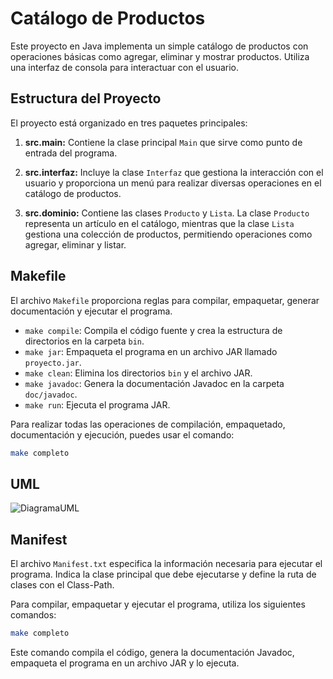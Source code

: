 # Catálogo de Productos

Este proyecto en Java implementa un simple catálogo de productos con operaciones básicas como agregar, eliminar y mostrar productos. Utiliza una interfaz de consola para interactuar con el usuario.

## Estructura del Proyecto

El proyecto está organizado en tres paquetes principales:

1. **src.main:** Contiene la clase principal `Main` que sirve como punto de entrada del programa.

2. **src.interfaz:** Incluye la clase `Interfaz` que gestiona la interacción con el usuario y proporciona un menú para realizar diversas operaciones en el catálogo de productos.

3. **src.dominio:** Contiene las clases `Producto` y `Lista`. La clase `Producto` representa un artículo en el catálogo, mientras que la clase `Lista` gestiona una colección de productos, permitiendo operaciones como agregar, eliminar y listar.

## Makefile

El archivo `Makefile` proporciona reglas para compilar, empaquetar, generar documentación y ejecutar el programa.

- `make compile`: Compila el código fuente y crea la estructura de directorios en la carpeta `bin`.
- `make jar`: Empaqueta el programa en un archivo JAR llamado `proyecto.jar`.
- `make clean`: Elimina los directorios `bin` y el archivo JAR.
- `make javadoc`: Genera la documentación Javadoc en la carpeta `doc/javadoc`.
- `make run`: Ejecuta el programa JAR.

Para realizar todas las operaciones de compilación, empaquetado, documentación y ejecución, puedes usar el comando:

```bash
make completo
```

## UML
![DiagramaUML](https://github.com/pedrovarona/Practica-Progra-1/assets/121907021/dc82523b-71f0-403c-97b8-86bd4293a329)

## Manifest

El archivo `Manifest.txt` especifica la información necesaria para ejecutar el programa. Indica la clase principal que debe ejecutarse y define la ruta de clases con el Class-Path.

Para compilar, empaquetar y ejecutar el programa, utiliza los siguientes comandos:

```bash
make completo
```

Este comando compila el código, genera la documentación Javadoc, empaqueta el programa en un archivo JAR y lo ejecuta.
